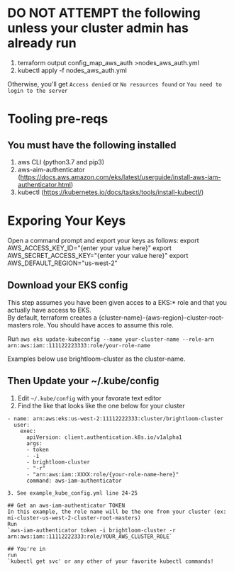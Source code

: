 # DO NOT ATTEMPT the following unless your cluster admin has already run
1. terraform output config_map_aws_auth >nodes_aws_auth.yml
2. kubectl apply -f nodes_aws_auth.yml 

Otherwise, you'll get `Access denied` or `No resources found` or `You need to login to the server`

# Tooling pre-reqs
## You must have the following installed
1. aws CLI (python3.7 and pip3)
2. aws-aim-authenticator (https://docs.aws.amazon.com/eks/latest/userguide/install-aws-iam-authenticator.html)
3. kubectl (https://kubernetes.io/docs/tasks/tools/install-kubectl/)

# Exporing Your Keys
Open a command prompt and export your keys as follows:
export AWS_ACCESS_KEY_ID="{enter your value here}"
export AWS_SECRET_ACCESS_KEY="{enter your value here}"
export AWS_DEFAULT_REGION="us-west-2" 

## Download your EKS config
This step assumes you have been given acces to a EKS:* role and that you actually have access to EKS.  
By default, terraform creates a {cluster-name}-{aws-region}-cluster-root-masters role.  You should have acces to assume this role.

Run
`aws eks update-kubeconfig --name your-cluster-name --role-arn arn:aws:iam::111122223333:role/your-role-name`

Examples below use brightloom-cluster as the cluster-name.
## Then Update your ~/.kube/config
1. Edit `~/.kube/config` with your favorate text editor
2. Find the like that looks like the one below for your cluster

```
- name: arn:aws:eks:us-west-2:11112222333:cluster/brightloom-cluster
  user:
    exec:
      apiVersion: client.authentication.k8s.io/v1alpha1
      args:
      - token
      - -i
      - brightloom-cluster
      - "-r"
      - "arn:aws:iam::XXXX:role/{your-role-name-here}"
      command: aws-iam-authenticator

3. See example_kube_config.yml line 24-25

## Get an aws-iam-authenticator TOKEN
In this example, the role name will be the one from your cluster (ex: mi-cluster-us-west-2-cluster-root-masters)
Run
`aws-iam-authenticator token -i brightloom-cluster -r arn:aws:iam::11112222333:role/YOUR_AWS_CLUSTER_ROLE`

## You're in
run
`kubectl get svc' or any other of your favorite kubectl commands!